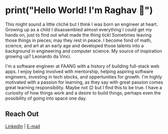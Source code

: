 <!--
**raghavthakur/raghavthakur** is a ✨ _special_ ✨ repository because its `README.md` (this file) appears on your GitHub profile.

Here are some ideas to get you started:

- 🔭 I’m currently working on ...
- 🌱 I’m currently learning ...
- 👯 I’m looking to collaborate on ...
- 🤔 I’m looking for help with ...
- 💬 Ask me about ...
- 📫 How to reach me: ...
- 😄 Pronouns: ...
- ⚡ Fun fact: ...
-->

# print("Hello World! I'm Raghav 👋")
This might sound a little cliché but I think I was born an engineer at heart. Growing up as a child I disassembled almost everything I could get my hands on, just to find out what made the thing tick! Sometimes leaving those things in pieces; may they rest in peace. I become fond of math, science, and art at an early age and developed those talents into a background in engineering and computer science. My source of inspiration growing up? Leonardo da Vinci.

I'm a software engineer at FAANG with a history of building full-stack web apps. I enjoy being involved with mentorship, helping aspiring software engineers, investing in tech stocks, and oppertunities for growth. I'm highly motivated with a passion  for learning, as they say with great passion comes great learning responsibility. Maybe not 😉 but I find this to be true. I have a curiosity of how things work and a desire to build things, perhaps even the possibility of going into space one day.

## Reach Out
[LinkedIn](https://www.linkedin.com/in/raghavthakur/) | [E-mail](mailto:raghav.thakur.rt.20@gmail.com)
